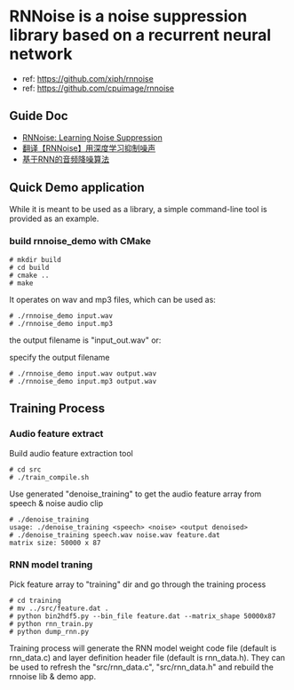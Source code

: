 # RNNoise is a noise suppression library based on a recurrent neural network
 - ref: https://github.com/xiph/rnnoise
 - ref: https://github.com/cpuimage/rnnoise

## Guide Doc
* [RNNoise: Learning Noise Suppression](https://people.xiph.org/~jm/demo/rnnoise/)
* [翻译【RNNoise】用深度学习抑制噪声](https://blog.csdn.net/weifenglin1997/article/details/78140296)
* [基于RNN的音频降噪算法](https://cloud.tencent.com/developer/article/1094567)

## Quick Demo application
While it is meant to be used as a library, a simple command-line tool is
provided as an example.

### build rnnoise_demo with CMake

```shell
# mkdir build
# cd build
# cmake ..
# make
```

It operates on wav and mp3 files, which can be used as:
```shell
# ./rnnoise_demo input.wav
# ./rnnoise_demo input.mp3
```

the output filename is "input_out.wav"
or:

specify the output filename
```shell
# ./rnnoise_demo input.wav output.wav
# ./rnnoise_demo input.mp3 output.wav
```

## Training Process

### Audio feature extract
Build audio feature extraction tool
```shell
# cd src
# ./train_compile.sh
```
Use generated "denoise_training" to get the audio feature array from speech & noise audio clip
```shell
# ./denoise_training
usage: ./denoise_training <speech> <noise> <output denoised>
# ./denoise_training speech.wav noise.wav feature.dat
matrix size: 50000 x 87
```

### RNN model traning
Pick feature array to "training" dir and go through the training process
```shell
# cd training
# mv ../src/feature.dat .
# python bin2hdf5.py --bin_file feature.dat --matrix_shape 50000x87
# python rnn_train.py
# python dump_rnn.py
```
Training process will generate the RNN model weight code file (default is rnn_data.c) and layer definition header file (default is rnn_data.h). They can be used to refresh the "src/rnn_data.c", "src/rnn_data.h" and rebuild the rnnoise lib & demo app.

